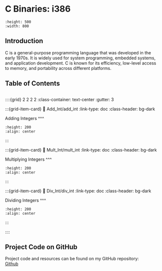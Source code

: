 # C Binaries: i386

```{image} images/add_int_C_i386_splash.jpg
:height: 500
:width: 800
```

## Introduction
C is a general-purpose programming language that was developed in the early 1970s. It is widely used for system programming, embedded systems, and application development. C is known for its efficiency, low-level access to memory, and portability across different platforms.

## Table of Contents

```{tableofcontents}
```

::::{grid} 2 2 2 2
:class-container: text-center
:gutter: 3

:::{grid-item-card}
:link: Add_Int/add_int
:link-type: doc
:class-header: bg-dark

Adding Integers
^^^
```{image} images/add_int_C_i386_splash.jpg
:height: 200
:align: center
```
:::

:::{grid-item-card}
:link: Mult_Int/mult_int
:link-type: doc
:class-header: bg-dark

Multiplying Integers
^^^
```{image} images/mult_int_C_i386_splash.png
:height: 200
:align: center
```
:::

:::{grid-item-card}
:link: Div_Int/div_int
:link-type: doc
:class-header: bg-dark

Dividing Integers
^^^
```{image} images/div_int_C_i386_splash.png
:height: 200
:align: center
```
:::

::::


## Project Code on GitHub
Project code and resources can be found on my GitHub repository: <br>
[Github](https://github.com/markkhusid/Disassembling-Binaries/tree/master/C/Intel_architecture/i386)